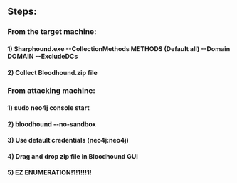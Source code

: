 ## Steps:

### From the target machine:

#### 1) Sharphound.exe --CollectionMethods METHODS (Default all) --Domain DOMAIN --ExcludeDCs

#### 2) Collect Bloodhound.zip file

### From attacking machine:

#### 1) sudo neo4j console start

#### 2) bloodhound --no-sandbox

#### 3) Use default credentials (neo4j:neo4j)

#### 4) Drag and drop zip file in Bloodhound GUI

#### 5) EZ ENUMERATION!1!1!!!1!
